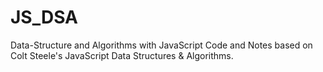 # JS_DSA
Data-Structure and Algorithms with JavaScript
Code and Notes based on Colt Steele's JavaScript Data Structures & Algorithms.
